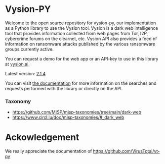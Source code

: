 # Vysion-PY

Welcome to the open source repository for vysion-py, our implementation as a Python library to use the Vysion tool. Vysion is a dark web intelligence tool that provides information collected from web pages from Tor, I2P, cybercrime forums on the clearnet, etc. Vysion API also provides a feed of information on ransomware attacks published by the various ransomware groups currently active.

You can request a demo for the web app or an API-key to use in this library at [vysion.ai](https://vysion.ai).

Latest version: [2.1.4](https://pypi.org/project/vysion/)

You can visit [the documentation](https://developers.vysion.ai/?python) for more information on the searches and requests performed with the library or directly on the API.

### Taxonomy

- https://github.com/MISP/misp-taxonomies/tree/main/dark-web
- https://www.circl.lu/doc/misp-taxonomies/#_dark_web


# Ackowledgement

We really appreciate the documentation of https://github.com/VirusTotal/vt-py
